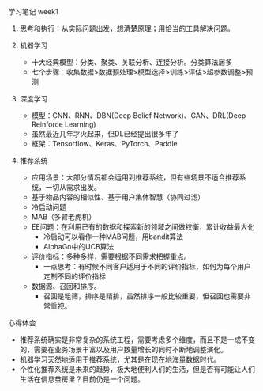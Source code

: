 学习笔记 week1

1. 思考和执行：从实际问题出发，想清楚原理；用恰当的工具解决问题。

2. 机器学习
   - 十大经典模型：分类、聚类、关联分析、连接分析。分类算法居多
   - 七个步骤：收集数据>数据预处理>模型选择>训练>评估>超参数调整>预测

3. 深度学习
   - 模型：CNN、RNN、DBN(Deep Belief Network)、GAN、DRL(Deep Reinforce Learning)
   - 虽然最近几年才火起来，但DL已经提出很多年了
   - 框架：Tensorflow、Keras、PyTorch、Paddle

4. 推荐系统
   - 应用场景：大部分情况都会运用到推荐系统，但有些场景不适合推荐系统，一切从需求出发。
   - 基于物品内容的相似性、基于用户集体智慧（协同过滤）
   - 冷启动问题
   - MAB（多臂老虎机）
   - EE问题：在利用已有的数据和探索新的领域之间做权衡，累计收益最大化
     - 冷启动可以看作一种MAB问题，用bandit算法
     - AlphaGo中的UCB算法
   - 评价指标：多种多样，需要根据不同需求把握重点。
     - 一点思考：有时候不同客户适用于不同的评价指标，如何为每个用户定制不同的评价指标
   - 数据源、召回和排序。
     - 召回是粗筛，排序是精排，虽然排序一般比较重要，但召回也需要非常重视。

心得体会

- 推荐系统确实是非常复杂的系统工程，需要考虑多个维度，而且不是一成不变的，需要在业务场景丰富以及用户数量增长的同时不断地调整演化。
- 机器学习天然地适用于推荐系统，尤其是在现在地海量数据时代。
- 个性化推荐系统是未来的趋势，极大地便利人们的生活，但是否有可能让人们生活在信息茧房里？目前仍是一个问题。
